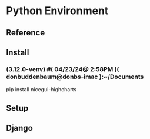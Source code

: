 # Python Environment

## Reference







## Install

### (3.12.0-venv) #( 04/23/24@ 2:58PM )( donbuddenbaum@donbs-imac ):~/Documents
   pip install nicegui-highcharts

## Setup


## Django
